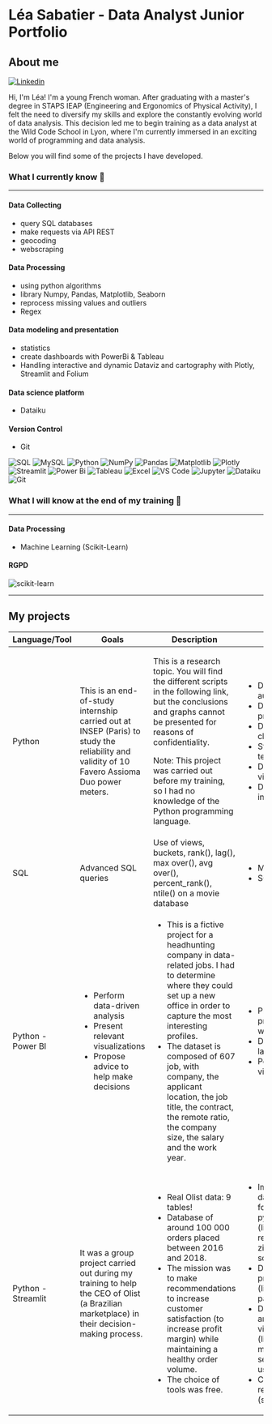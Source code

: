 # Léa Sabatier - Data Analyst Junior Portfolio
## About me 
[![Linkedin](https://img.shields.io/badge/-LinkedIn-blue?style=flat&logo=Linkedin&logoColor=white)](https://www.linkedin.com/in/leasabatier/)

Hi, I'm Léa! I'm a young French woman. After graduating with a master's degree in STAPS IEAP (Engineering and Ergonomics of Physical Activity), I felt the need to diversify my skills and explore the constantly evolving world of data analysis. This decision led me to begin training as a data analyst at the Wild Code School in Lyon, where I'm currently immersed in an exciting world of programming and data analysis.

Below you will find some of the projects I have developed.

### What I currently know 🧠
---------------

#### Data Collecting 
- query SQL databases
- make requests via API REST
- geocoding
- webscraping

#### Data Processing
- using python algorithms 
- library Numpy, Pandas, Matplotlib, Seaborn
- reprocess missing values and outliers
- Regex

#### Data modeling and presentation
- statistics
- create dashboards with PowerBi & Tableau
- Handling interactive and dynamic Dataviz and cartography with Plotly, Streamlit and Folium

#### Data science platform  
- Dataiku

#### Version Control
- Git
  
![SQL](https://img.shields.io/badge/-SQL-000000?style=for-the-badge&logo=postgresql)
![MySQL](https://img.shields.io/badge/mysql-%2300f.svg?style=for-the-badge&logo=mysql&logoColor=white)
![Python](https://img.shields.io/badge/python-3670A0?style=for-the-badge&logo=python&logoColor=ffdd54)
![NumPy](https://img.shields.io/badge/numpy-%23013243.svg?style=for-the-badge&logo=numpy&logoColor=white)
![Pandas](https://img.shields.io/badge/pandas-%23150458.svg?style=for-the-badge&logo=pandas&logoColor=white)
![Matplotlib](https://img.shields.io/badge/Matplotlib-%23ffffff.svg?style=for-the-badge&logo=Matplotlib&logoColor=black)
![Plotly](https://img.shields.io/badge/Plotly-239120?style=for-the-badge&logo=plotly&logoColor=white)
![Streamlit](https://img.shields.io/badge/Streamlit-FF4B4B?style=for-the-badge&logo=Streamlit&logoColor=white)
![Power Bi](https://img.shields.io/badge/power_bi-F2C811?style=for-the-badge&logo=powerbi&logoColor=black)
![Tableau](https://img.shields.io/badge/Tableau-E97627?style=for-the-badge&logo=Tableau&logoColor=white)
![Excel](https://img.shields.io/badge/Microsoft_Excel-217346?style=for-the-badge&logo=microsoft-excel&logoColor=white)
![VS Code](https://img.shields.io/badge/-VSCode-444444?style=for-the-badge&logo=visual-studio-code&logoColor=007ACC)
![Jupyter](https://img.shields.io/badge/jupyter-%23FA0F00.svg?style=for-the-badge&logo=jupyter&logoColor=white)
![Dataiku](https://img.shields.io/badge/Dataiku-2AB1AC?style=for-the-badge&logo=dataiku&logoColor=white)
![Git](https://img.shields.io/badge/GIT-E44C30?style=for-the-badge&logo=git&logoColor=white)

### What I will know at the end of my training 🚀
---------------
#### Data Processing
- Machine Learning (Scikit-Learn)

#### RGPD

![scikit-learn](https://img.shields.io/badge/scikit--learn-%23F7931E.svg?style=for-the-badge&logo=scikit-learn&logoColor=white)

---------------
## My projects
|Language/Tool|Goals|Description|Skills|Link|
|--|--|--|--|--|
|Python|This is an end-of-study internship carried out at INSEP (Paris) to study the reliability and validity of 10 Favero Assioma Duo power meters. | <p> This is a research topic. You will find the different scripts in the following link, but the conclusions and graphs cannot be presented for reasons of confidentiality. </p>  <p>  Note: This project was carried out before my training, so I had no knowledge of the Python programming language. </p> | <ul> <li> Data automation </li> <li> Data preparation </li> <li> Data cleaning </li> <li> Statistical testing </li> <li> Data visualization </li> <li> Data interpretation </li> </ul> |[README & Script](https://github.com/lea-sabatier/portfolio/tree/main/Projects/INSEP_internship)|
|SQL|Advanced SQL queries| Use of views, buckets, rank(), lag(), max over(), avg over(), percent_rank(), ntile() on a movie database| <ul> <li> MySQL </li> <li> SQL </li> </ul>|[Exercise SQL](https://github.com/lea-sabatier/portfolio/blob/main/Projects/SQL%20exercise.md)|
|Python - Power BI| <ul> <li> Perform data-driven analysis </li> <li> Present relevant visualizations </li> <li> Propose advice to help make decisions </li> </ul>| <ul> <li> This is a fictive project for a headhunting company in data-related jobs. I had to determine where they could set up a new office in order to capture the most interesting profiles. </li> <li> The dataset is composed of 607 job, with company,  the applicant location, the job title, the contract, the remote ratio, the company size, the salary and the work year. </li> </ul> | <ul> <li> Pre-processing with Python </li> <li> DAX language </li> <li> Power BI visualizations </li> </ul> |[Dashboard Power BI](https://github.com/lea-sabatier/portfolio/blob/main/Projects/Power%20BI%20project.md)|
|Python - Streamlit|It was a group project carried out during my training to help the CEO of Olist (a Brazilian marketplace) in their decision-making process.|<ul> <li> Real Olist data: 9 tables! </li> <li> Database of around 100 000 orders placed between 2016 and 2018. </li> <li> The mission was to make recommendations to increase customer satisfaction (to increase profit margin) while maintaining a healthy order volume. </li> <li> The choice of tools was free.  </li> </ul>| <ul> <li> Importing data in sqlite format in python (library requests, zipfile, sqlite3) </li> <li> Data preparation (library pandas) </li> <li> Data analysis: visualization (library matplotlib, seaborn and use NLP) </li> <li> Customer return (streamlit) </li> </ul>|<ul> <li> [Streamlit App](https://project-olist.streamlit.app/) </li> <li> [README & Script Python](https://github.com/lea-sabatier/portfolio/blob/main/Streamlit/README.md)</li> </ul>|

